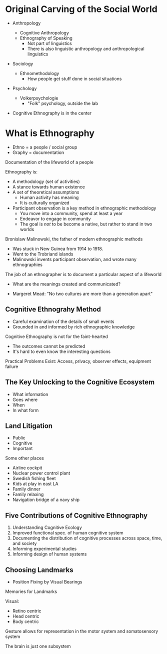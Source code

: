 # Original Carving of the Social World #

- Anthropology 
  - Cognitive Anthropology
  - Ethnography of Speaking
    - Not part of linguistics
    - There is also linguistic anthropology and anthropological linguistics
- Sociology
  - Ethnomethodology
    - How people get stuff done in social situations
- Psychology
  - Volkerpsychologie
    - "Folk" psychology, outside the lab

- Cognitive Ethnography is in the center

# What is Ethnography #

- Ethno = a people / social group
- Graphy = documentation

Documentation of the lifeworld of a people

Ethnography is:
  - A methodology (set of activities)
  - A stance towards human existence
  - A set of theoretical assumptions
    - Human activity has meaning
    - It is culturally organized
  - Participant observation is a key method in ethnographic methodology
    - You move into a community, spend at least a year
    - Endeavor to engage in community
    - The goal is *not* to be become a native, but rather to stand in two worlds

Bronislaw Malinowski, the father of modern ethnographic methods
  - Was stuck in New Guinea from 1914 to 1918.
  - Went to the Trobriand islands
  - Malinowski invents participant observation, and wrote many ethnographies

The job of an ethnographer is to document a particular aspect of a lifeworld

- What are the meanings created and communicated?

- Margeret Mead: "No two cultures are more than a generation apart"

Cognitive Ethnograhy Method
---------------------------

- Careful examination of the details of small events
- Grounded in and informed by rich ethnographic knowledge

Cognitive Ethnography is not for the faint-hearted

- The outcomes cannot be predicted
- It's hard to even know the interesting questions

Practical Problems Exist: Access, privacy, observer effects, equipment failure

The Key Unlocking to the Cognitive Ecosystem
--------------------------------------------

- What information
- Goes where
- When
- In what form

Land Litigation
---------------

- Public
- Cognitive
- Important

Some other places

- Airline cockpit
- Nuclear power control plant
- Swedish fishing fleet
- Kids at play in east LA
- Family dinner
- Family relaxing
- Navigation bridge of a navy ship

Five Contributions of Cognitive Ethnography
-------------------------------------------

1. Understanding Cognitive Ecology
2. Improved functional spec. of human cognitive system
3. Documenting the distribution of cognitive processes across space, time, and society
4. Informing experimental studies
5. Informing design of human systems

Choosing Landmarks
------------------

- Position Fixing by Visual Bearings

Memories for Landmarks

Visual:
- Retino centric
- Head centric
- Body centric

Gesture allows for representation in the motor system and somatosensory system

The brain is just one subsystem

